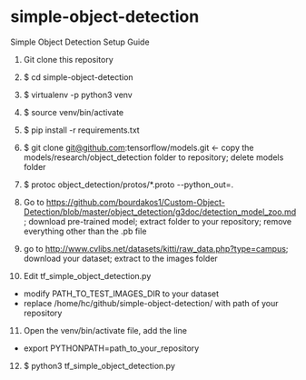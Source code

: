 # simple-object-detection

Simple Object Detection Setup Guide

1. Git clone this repository 
2. $ cd simple-object-detection 
3. $ virtualenv -p python3 venv 
4. $ source venv/bin/activate 
5. $ pip install -r requirements.txt 
6. $ git clone git@github.com:tensorflow/models.git <- copy the models/research/object_detection folder to repository; 
delete models folder
7. $ protoc object_detection/protos/*.proto --python_out=. 
8. Go to https://github.com/bourdakos1/Custom-Object-Detection/blob/master/object_detection/g3doc/detection_model_zoo.md; download pre-trained model; extract folder to your repository; remove everything other than the .pb file
        
9. go to http://www.cvlibs.net/datasets/kitti/raw_data.php?type=campus; download your dataset; extract to the images folder
10. Edit tf_simple_object_detection.py
  - modify PATH_TO_TEST_IMAGES_DIR to your dataset
  - replace /home/hc/github/simple-object-detection/ with path of your repository
11. Open the venv/bin/activate file, add the line
  - export PYTHONPATH=path_to_your_repository

12. $ python3 tf_simple_object_detection.py 
